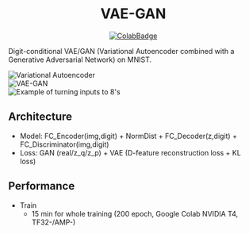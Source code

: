 <div align="center">

# VAE-GAN <!-- omit in toc -->
[![ColabBadge]][notebook]

</div>

Digit-conditional VAE/GAN (Variational Autoencoder combined with a Generative Adversarial Network) on MNIST.

![Variational Autoencoder](https://i.ibb.co/Bsq0HjT/Screen-Shot-2019-05-28-at-10-44-45-AM.png)  
![VAE-GAN](https://i.ibb.co/1m6YHr1/Screen-Shot-2019-05-28-at-10-43-26-AM.png)  
![Example of turning inputs to 8's](https://i.ibb.co/RD86g3B/Screen-Shot-2019-05-28-at-11-04-59-AM.png)  

## Architecture
- Model: FC_Encoder(img,digit) + NormDist + FC_Decoder(z,digit) + FC_Discriminator(img,digit)  
- Loss: GAN (real/z_q/z_p) + VAE (D-feature reconstruction loss + KL loss)

## Performance
- Train
  - 15 min for whole training (200 epoch, Google Colab NVIDIA T4, TF32-/AMP-)


[ColabBadge]:https://colab.research.google.com/assets/colab-badge.svg
[notebook]:https://colab.research.google.com/github/tarepan/VAE-GAN/blob/main/vaegan.ipynb
